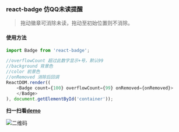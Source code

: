 ### react-badge 仿QQ未读提醒
> 拖动徽章可消除未读，拖动至初始位置则不消除。

#### 使用方法
```js
import Badge from 'react-badge';

//overflowCount 超过此数字显示+号，默认99
//background 背景色
//color 前景色
//onRemoved 消除后回调
ReactDOM.render((
    <Badge count={100} overflowCount={99} onRemoved={onRemoved}>
    </Badge>
), document.getElementById('container'));
```

**扫一扫看[demo](http://hingsir.com/react-badge/dist/index.html)**

![二维码](example/badge.jpeg)
